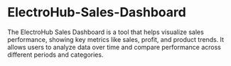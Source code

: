 # ElectroHub-Sales-Dashboard
The ElectroHub Sales Dashboard is a tool that helps visualize sales performance, showing key metrics like sales, profit, and product trends. It allows users to analyze data over time and compare performance across different periods and categories.
